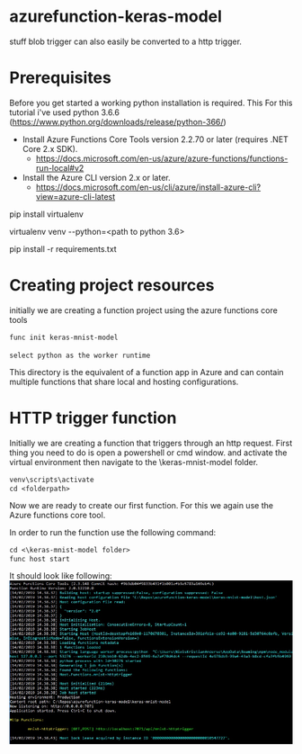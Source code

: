 # azurefunction-keras-model

stuff
blob trigger
can also easily be converted to a http trigger.


# Prerequisites

Before you get started a working python installation is required. This 
For this tutorial i've used python 3.6.6 (https://www.python.org/downloads/release/python-366/)

- Install Azure Functions Core Tools version 2.2.70 or later (requires .NET Core 2.x SDK).
	- https://docs.microsoft.com/en-us/azure/azure-functions/functions-run-local#v2
- Install the Azure CLI version 2.x or later.
	- https://docs.microsoft.com/en-us/cli/azure/install-azure-cli?view=azure-cli-latest
	
	
	
pip install virtualenv

virtualenv venv --python=<path to python 3.6>

pip install -r requirements.txt

# Creating project resources

initially we are creating a function project using the azure functions core tools
```
func init keras-mnist-model

select python as the worker runtime
```
 This directory is the equivalent of a function app in Azure and can contain multiple functions that share local and
 hosting configurations.
 
# HTTP trigger function
 
 Initially we are creating a function that triggers through an http request. First thing you need to do is open a 
 powershell or cmd window. and activate the virtual environment then navigate to the \keras-mnist-model folder.
``` 
venv\scripts\activate
cd <folderpath>
```

Now we are ready to create our first function. For this we again use the Azure functions core tool. 

In order to run the function use the following command:
``` 
cd <\keras-mnist-model folder>
func host start
```
It should look like following:
![host_start](readme_images\host_start.jpg)